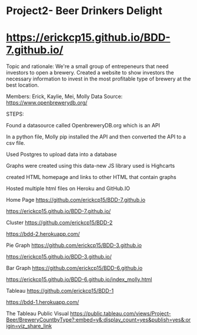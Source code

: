 # Project2- Beer Drinkers Delight

# https://erickcp15.github.io/BDD-7.github.io/

Topic and rationale: 
We're a small group of entrepeneurs that need investors to open a brewery. Created a website to show investors the necessary information to invest in the most profitable type of brewery at the best location.  
 

Members:  Erick, Kaylie, Mei, Molly
Data Source: https://www.openbrewerydb.org/

STEPS:

Found a datasource called OpenbreweryDB.org which is an API

In a python file, Molly pip installed the API and then converted the API to a csv file.

Used Postgres to upload data into a database

Graphs were created using this data-new JS library used is Highcarts

created HTML homepage and links to other HTML that contain graphs  

Hosted multiple html files on Heroku and GitHub.IO

Home Page
https://github.com/erickcp15/BDD-7.github.io

https://erickcp15.github.io/BDD-7.github.io/

Cluster
https://github.com/erickcp15/BDD-2

https://bdd-2.herokuapp.com/

Pie Graph
https://github.com/erickcp15/BDD-3.github.io

https://erickcp15.github.io/BDD-3.github.io/

Bar Graph
https://github.com/erickcp15/BDD-6.github.io

https://erickcp15.github.io/BDD-6.github.io/index_molly.html

Tableau
https://github.com/erickcp15/BDD-1

https://bdd-1.herokuapp.com/


The Tableau Public Visual
https://public.tableau.com/views/Project-Beer/BreweryCountbyType?:embed=y&:display_count=yes&publish=yes&:origin=viz_share_link



